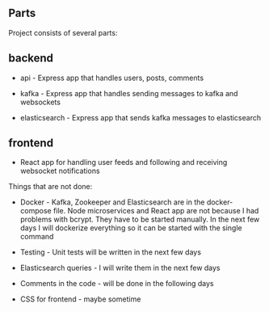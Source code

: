 ## Parts

Project consists of several parts:

## backend

- api - Express app that handles users, posts, comments

- kafka - Express app that handles sending messages to kafka and websockets

- elasticsearch - Express app that sends kafka messages to elasticsearch

## frontend

- React app for handling user feeds and following and receiving websocket notifications

Things that are not done:

- Docker - Kafka, Zookeeper and Elasticsearch are in the docker-compose file. Node microservices and React app are not because I had problems with bcrypt. They have to be started manually. In the next few days I will dockerize everything so it can be started with the single command

- Testing - Unit tests will be written in the next few days

- Elasticsearch queries - I will write them in the next few days

- Comments in the code - will be done in the following days

- CSS for frontend - maybe sometime
